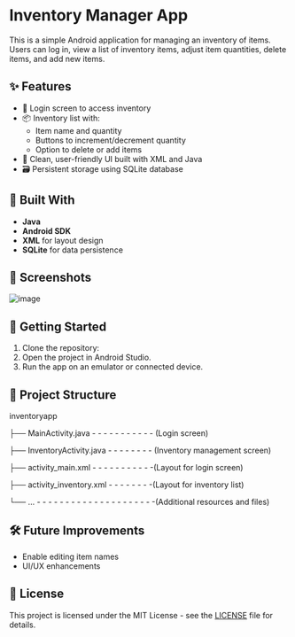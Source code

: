 # Inventory Manager App

This is a simple Android application for managing an inventory of items. Users can log in, view a list of inventory items, adjust item quantities, delete items, and add new items.

## ✨ Features

- 🔐 Login screen to access inventory
- 📦 Inventory list with:
  - Item name and quantity
  - Buttons to increment/decrement quantity
  - Option to delete or add items
- 📱 Clean, user-friendly UI built with XML and Java
- 🗃️ Persistent storage using SQLite database

## 🧱 Built With

- **Java**
- **Android SDK**
- **XML** for layout design
- **SQLite** for data persistence

## 📸 Screenshots

![image](https://github.com/user-attachments/assets/7ee46739-b099-450c-82c5-b9f1e3337e6b)


## 🚀 Getting Started

1. Clone the repository:
2. Open the project in Android Studio.
3. Run the app on an emulator or connected device.

## 📂 Project Structure
inventoryapp

├── MainActivity.java - - - - - - - - - - - (Login screen)

├── InventoryActivity.java - - - - - - - - (Inventory management screen)

├── activity_main.xml - - - - - - - - - - -(Layout for login screen)

├── activity_inventory.xml - - - - - - - -(Layout for inventory list)

└── ... - - - - - - - - - - - - - - - -  - - - - -(Additional resources and files)

## 🛠 Future Improvements

- Enable editing item names
- UI/UX enhancements

## 📄 License
This project is licensed under the MIT License - see the [LICENSE](LICENSE) file for details.
